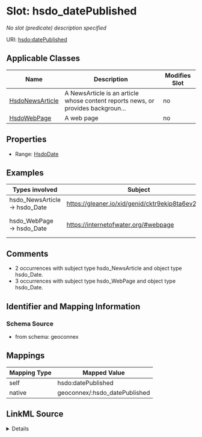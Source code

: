

# Slot: hsdo_datePublished


_No slot (predicate) description specified_





URI: [hsdo:datePublished](http://schema.org/datePublished)



<!-- no inheritance hierarchy -->





## Applicable Classes

| Name | Description | Modifies Slot |
| --- | --- | --- |
| [HsdoNewsArticle](../classes/HsdoNewsArticle.md) | A NewsArticle is an article whose content reports news, or provides backgroun... |  no  |
| [HsdoWebPage](../classes/HsdoWebPage.md) | A web page |  no  |







## Properties

* Range: [HsdoDate](../classes/HsdoDate.md)






## Examples

| Types involved | Subject | Predicate | Object |
| --- | --- | --- | --- |
| hsdo_NewsArticle → hsdo_Date | https://gleaner.io/xid/genid/cktr9ekip8ta6ev27pkg | hsdo:datePublished | 2022-04-21T03:30:52.000Z |
| hsdo_WebPage → hsdo_Date | https://internetofwater.org/#webpage | hsdo:datePublished | 2022-03-30T20:11:43-04:00 |


## Comments

* 2 occurrences with subject type hsdo_NewsArticle and object type hsdo_Date.
* 3 occurrences with subject type hsdo_WebPage and object type hsdo_Date.

## Identifier and Mapping Information







### Schema Source


* from schema: geoconnex




## Mappings

| Mapping Type | Mapped Value |
| ---  | ---  |
| self | hsdo:datePublished |
| native | geoconnex/:hsdo_datePublished |




## LinkML Source

<details>
```yaml
name: hsdo_datePublished
description: No slot (predicate) description specified
comments:
- 2 occurrences with subject type hsdo_NewsArticle and object type hsdo_Date.
- 3 occurrences with subject type hsdo_WebPage and object type hsdo_Date.
examples:
- description: hsdo_NewsArticle → hsdo_Date
  object:
    example_object: '2022-04-21T03:30:52.000Z'
    example_predicate: hsdo:datePublished
    example_subject: https://gleaner.io/xid/genid/cktr9ekip8ta6ev27pkg
- description: hsdo_WebPage → hsdo_Date
  object:
    example_object: '2022-03-30T20:11:43-04:00'
    example_predicate: hsdo:datePublished
    example_subject: https://internetofwater.org/#webpage
from_schema: geoconnex
rank: 1000
slot_uri: hsdo:datePublished
alias: hsdo_datePublished
domain_of:
- hsdo_NewsArticle
- hsdo_WebPage
range: hsdo_Date

```
</details>